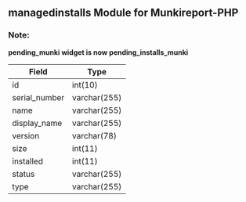 ## managedinstalls Module for Munkireport-PHP

### Note:
**pending_munki widget is now pending_installs_munki**

| Field         | Type             |
|-----------------|--------------------|
| id            | int(10)          |
| serial_number | varchar(255)     |
| name          | varchar(255)     |
| display_name  | varchar(255)     |
| version       | varchar(78)      |
| size          | int(11)          |
| installed     | int(11)          |
| status        | varchar(255)     |
| type          | varchar(255)     |
